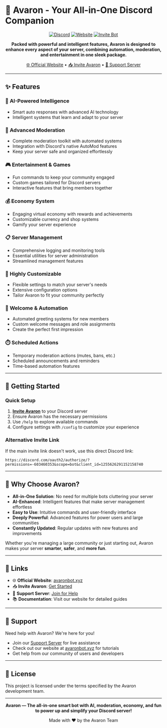 # 🤖 Avaron - Your All-in-One Discord Companion

<div align="center">
  
[![Discord](https://img.shields.io/badge/1247682582741516340?color=7289da&label=Discord&logo=discord&logoColor=white)](https://discord.gg/x4mvQqJcRk)
[![Website](https://img.shields.io/badge/Website-avaronbot.xyz-blue)](https://avaronbot.xyz/)
[![Invite Bot](https://img.shields.io/badge/Invite-Avaron-green)](https://avaronbot.xyz/invite)

**Packed with powerful and intelligent features, Avaron is designed to enhance every aspect of your server, combining automation, moderation, and entertainment in one sleek package.**

[🌐 Official Website](https://avaronbot.xyz/) • [📥 Invite Avaron](https://avaronbot.xyz/invite) • [💬 Support Server](https://discord.gg/x4mvQqJcRk)

</div>

---

## ✨ Features

### 🤖 **AI-Powered Intelligence**
- Smart auto responses with advanced AI technology
- Intelligent systems that learn and adapt to your server

### 🔨 **Advanced Moderation**
- Complete moderation toolkit with automated systems
- Integration with Discord's native AutoMod features
- Keep your server safe and organized effortlessly

### 🎮 **Entertainment & Games**
- Fun commands to keep your community engaged
- Custom games tailored for Discord servers
- Interactive features that bring members together

### 💰 **Economy System**
- Engaging virtual economy with rewards and achievements
- Customizable currency and shop systems
- Gamify your server experience

### 📋 **Server Management**
- Comprehensive logging and monitoring tools
- Essential utilities for server administration
- Streamlined management features

### 🧩 **Highly Customizable**
- Flexible settings to match your server's needs
- Extensive configuration options
- Tailor Avaron to fit your community perfectly

### 👋 **Welcome & Automation**
- Automated greeting systems for new members
- Custom welcome messages and role assignments
- Create the perfect first impression

### ⏱️ **Scheduled Actions**
- Temporary moderation actions (mutes, bans, etc.)
- Scheduled announcements and reminders
- Time-based automation features

---

## 🚀 Getting Started

### Quick Setup
1. **[Invite Avaron](https://avaronbot.xyz/invite)** to your Discord server
2. Ensure Avaron has the necessary permissions
3. Use `/help` to explore available commands
4. Configure settings with `/config` to customize your experience

### Alternative Invite Link
If the main invite link doesn't work, use this direct Discord link:
```
https://discord.com/oauth2/authorize/?permissions=-603460353&scope=bot&client_id=1255626291152158740
```

---

## 🌟 Why Choose Avaron?

- **All-in-One Solution**: No need for multiple bots cluttering your server
- **AI-Enhanced**: Intelligent features that make server management effortless  
- **Easy to Use**: Intuitive commands and user-friendly interface
- **Deeply Powerful**: Advanced features for power users and large communities
- **Constantly Updated**: Regular updates with new features and improvements

Whether you're managing a large community or just starting out, Avaron makes your server **smarter**, **safer**, and **more fun**.

---

## 🔗 Links

- 🌐 **Official Website**: [avaronbot.xyz](https://avaronbot.xyz/)
- 📥 **Invite Avaron**: [Get Started](https://avaronbot.xyz/invite)
- 💬 **Support Server**: [Join for Help](https://discord.gg/x4mvQqJcRk)
- 📚 **Documentation**: Visit our website for detailed guides

---

## 🤝 Support

Need help with Avaron? We're here for you!

- Join our [Support Server](https://discord.gg/x4mvQqJcRk) for live assistance
- Check out our website at [avaronbot.xyz](https://avaronbot.xyz/) for tutorials
- Get help from our community of users and developers

---

## 📝 License

This project is licensed under the terms specified by the Avaron development team.

---

<div align="center">

**Avaron — The all-in-one smart bot with AI, moderation, economy, and fun to power up and simplify your Discord server!**

Made with ❤️ by the Avaron Team

</div>
